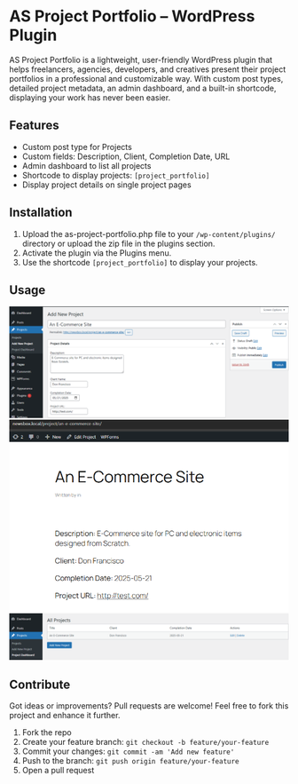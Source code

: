 # AS Project Portfolio – WordPress Plugin

AS Project Portfolio is a lightweight, user-friendly WordPress plugin that helps freelancers, agencies, developers, and creatives present their project portfolios in a professional and customizable way. With custom post types, detailed project metadata, an admin dashboard, and a built-in shortcode, displaying your work has never been easier.

## Features
- Custom post type for Projects
- Custom fields: Description, Client, Completion Date, URL
- Admin dashboard to list all projects
- Shortcode to display projects: `[project_portfolio]`
- Display project details on single project pages

## Installation
1. Upload the as-project-portfolio.php file to your `/wp-content/plugins/` directory or upload the zip file in the plugins section.
2. Activate the plugin via the Plugins menu.
3. Use the shortcode `[project_portfolio]` to display your projects.

## Usage
![Image Alt Text](https://github.com/AhmedShaikh0/as-project-portfolio/blob/main/images/plugin1.png)
![Image Alt Text](https://github.com/AhmedShaikh0/as-project-portfolio/blob/main/images/plugin-2.png)
![Image Alt Text](https://github.com/AhmedShaikh0/as-project-portfolio/blob/main/images/plugin3.png)

##  Contribute
Got ideas or improvements? Pull requests are welcome!
Feel free to fork this project and enhance it further.

1. Fork the repo
2. Create your feature branch: `git checkout -b feature/your-feature`
3. Commit your changes: `git commit -am 'Add new feature'`
4. Push to the branch: `git push origin feature/your-feature`
5. Open a pull request

